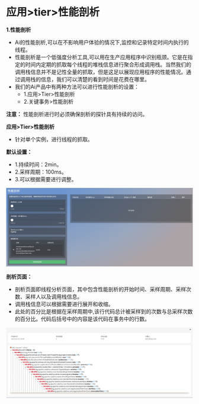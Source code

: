 # 应用>tier>性能剖析

**1.性能剖析**

* Ai的性能剖析,可以在不影响用户体验的情况下,监控和记录特定时间内执行的线程。
* 性能剖析是一个低强度分析工具,可以用在生产应用程序中识别瓶颈。它是在指定的时间内定期的抓取每个线程的堆栈信息进行聚合形成调用栈。当然我们的调用栈信息并不是记性全量的抓取，但是这足以展现应用程序的性能情况。通过调用栈的信息，我们可以清楚的看到时间是花费在哪里。
* 我们的Ai产品中有两种方法可以进行性能剖析的设置：
	* 1.应用>Tier>性能剖析
	* 2.关键事务>性能剖析

**注意：** 性能剖析进行时必须确保剖析的探针具有持续的访问。


**应用>Tier>性能剖析**

* 针对单个实例，进行线程的抓取。

**默认设置：**

* 1.持续时间：2min。   
* 2.采样周期：100ms。
* 3.可以根据需要进行调整。

![](/images/ps01.png)

**剖析页面：**

* 剖析页面即线程分析页面，其中包含性能剖析的开始时间、采样周期、采样次数、采样人以及调用栈信息。
* 调用栈信息可以根据需要进行展开和收缩。
* 此处的百分比是根据在采样周期中,该行代码总计被采样到的次数与总采样次数的百分比。代码后括号中的内容是该代码在事务中的行数。

![](/images/ps02.png)

